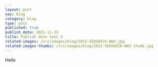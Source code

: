 ```yaml
---
layout: post
nav: blog
category: blog
type: post
published: true
publish_date: 2021-11-23
title: Publish date test 3
related-images: /src/images/blog/2013-SEDGWICK-WW3.jpg
related-images-thumbs: /src/images/blog/2013-SEDGWICK-WW3_thumb.jpg
---
```

Hello